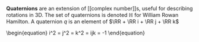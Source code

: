 **Quaternions** are an extension of [[complex number]]s, useful for describing rotations in 3D. The set of quaternions is denoted $\mathbb{H}$ for William Rowan Hamilton. A quaternion $q$ is an element of $\RR + \RR i + \RR j + \RR k$


\begin{equation}
i^2 = j^2 = k^2 = ijk = -1
\end{equation}
